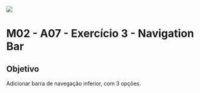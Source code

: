 ﻿![](https://i.imgur.com/xG74tOh.png)

# M02 - A07 - Exercício 3 - Navigation Bar

## Objetivo

Adicionar barra de navegação inferior, com 3 opções.

